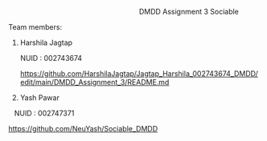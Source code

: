                                                                   DMDD Assignment 3 Sociable

Team members: 

1. Harshila Jagtap

   NUID : 002743674
   
   https://github.com/HarshilaJagtap/Jagtap_Harshila_002743674_DMDD/edit/main/DMDD_Assignment_3/README.md

2. Yash Pawar


   NUID : 002747371
   
   
   https://github.com/NeuYash/Sociable_DMDD

              


